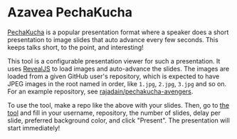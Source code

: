 # Azavea PechaKucha

[PechaKucha](https://www.pechakucha.org/) is a popular presentation format
where a speaker does a short presentation to image slides that auto advance
every few seconds. This keeps talks short, to the point, and interesting!

This tool is a configurable presentation viewer for such a presentation. It
uses [RevealJS](https://revealjs.com/) to load images and auto-advance the
slides. The images are loaded from a given GitHub user's repository, which is
expected to have JPEG images in the root named in order, like `1.jpg`, `2.jpg`,
`3.jpg` and so on. For an example repository, see
[rajadain/pechakucha-avengers](https://github.com/rajadain/pechakucha-avengers).

To use the tool, make a repo like the above with your slides. Then, go to [the
tool](https://azavea.github.io/azavea-pechakucha/) and fill in your username,
repository, the number of slides, delay per slide, preferred background color,
and click "Present". The presentation will start immediately!
